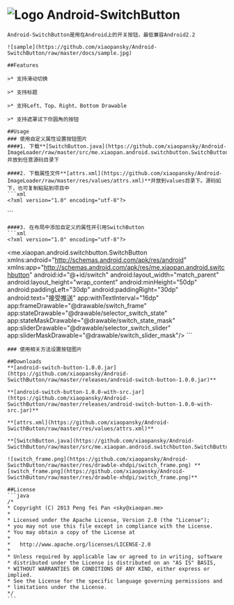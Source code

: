 # ![Logo](https://github.com/xiaopansky/Android-SwitchButton/raw/master/res/drawable-mdpi/ic_launcher.png) Android-SwitchButton

    Android-SwitchButton是用在Android上的开关按钮，最低兼容Android2.2

    ![sample](https://github.com/xiaopansky/Android-SwitchButton/raw/master/docs/sample.jpg)

    ##Features

    >* 支持滑动切换

    >* 支持标题

    >* 支持Left、Top、Right、Bottom Drawable

    >* 支持遮罩试下你圆角的按钮

    ##Usage
    ### 使用自定义属性设置按钮图片
    ####1. 下载**[SwitchButton.java](https://github.com/xiaopansky/Android-ImageLoader/raw/master/src/me.xiaopan.android.switchbutton.SwitchButton.java)**并放到任意源码目录下

    ####2. 下载属性文件**[attrs.xml](https://github.com/xiaopansky/Android-ImageLoader/raw/master/res/values/attrs.xml)**并放到values目录下。源码如下，也可复制粘贴到项目中
    ```xml
    <?xml version="1.0" encoding="utf-8"?>
<resources>
    <declare-styleable name="SwitchButton">
        <attr name="frameDrawable" format="reference|color"/>
        <attr name="stateDrawable" format="reference|color"/>
        <attr name="stateMaskDrawable" format="reference|color"/>
        <attr name="sliderDrawable" format="reference|color"/>
        <attr name="sliderMaskDrawable" format="reference|color"/>
        <attr name="withTextInterval" format="dimension"/>
    </declare-styleable>
</resources>
    ```

    ####3. 在布局中添加自定义的属性并引用SwitchButton
    ```xml
    <?xml version="1.0" encoding="utf-8"?>
<me.xiaopan.android.switchbutton.SwitchButton
xmlns:android="http://schemas.android.com/apk/res/android"
xmlns:app="http://schemas.android.com/apk/res/me.xiaopan.android.switchbutton"
android:id="@+id/switch"
android:layout_width="match_parent"
android:layout_height="wrap_content"
android:minHeight="50dp"
android:paddingLeft="30dp"
android:paddingRight="30dp"
android:text="接受推送"
app:withTextInterval="16dp"
app:frameDrawable="@drawable/switch_frame"
app:stateDrawable="@drawable/selector_switch_state"
app:stateMaskDrawable="@drawable/switch_state_mask"
app:sliderDrawable="@drawable/selector_switch_slider"
app:sliderMaskDrawable="@drawable/switch_slider_mask"/>
    ```

    ### 使用相关方法设置按钮图片

    ##Downloads
    **[android-switch-button-1.0.0.jar](https://github.com/xiaopansky/Android-SwicthButton/raw/master/releases/android-switch-button-1.0.0.jar)**

    **[android-switch-button-1.0.0-with-src.jar](https://github.com/xiaopansky/Android-SwicthButton/raw/master/releases/android-switch-button-1.0.0-with-src.jar)**

    **[attrs.xml](https://github.com/xiaopansky/Android-SwicthButton/raw/master/res/values/attrs.xml)**

    **[SwitchButton.java](https://github.com/xiaopansky/Android-SwicthButton/raw/master/src/me.xiaopan.android.switchbutton.SwitchButton.java)**

    ![switch_frame.png](https://github.com/xiaopansky/Android-SwicthButton/raw/master/res/drawble-xhdpi/switch_frame.png) **[switch_frame.png](https://github.com/xiaopansky/Android-SwicthButton/raw/master/res/drawble-xhdpi/switch_frame.png)**

    ##License
    ```java
    /*
    * Copyright (C) 2013 Peng fei Pan <sky@xiaopan.me>
    *
    * Licensed under the Apache License, Version 2.0 (the "License");
    * you may not use this file except in compliance with the License.
    * You may obtain a copy of the License at
    *
    *   http://www.apache.org/licenses/LICENSE-2.0
    *
    * Unless required by applicable law or agreed to in writing, software
    * distributed under the License is distributed on an "AS IS" BASIS,
    * WITHOUT WARRANTIES OR CONDITIONS OF ANY KIND, either express or implied.
    * See the License for the specific language governing permissions and
    * limitations under the License.
    */
    ```
